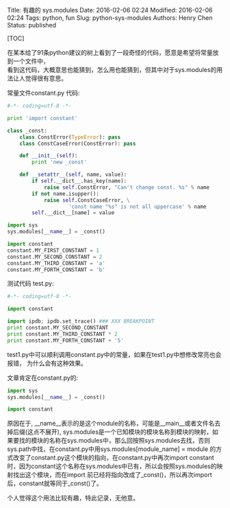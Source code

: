 Title: 有趣的 sys.modules
Date: 2016-02-06 02:24
Modified: 2016-02-06 02:24
Tags: python, fun
Slug: python-sys-modules
Authors: Henry Chen
Status: published

[TOC]

在某本给了91条python建议的树上看到了一段奇怪的代码，愿意是希望将常量放到一个文件中，  
看到这代码，大概意思也能猜到，怎么用也能猜到，但其中对于sys.modules的用法让人觉得很有意思。

常量文件constant.py 代码:  
```python
#-*- coding=utf-8 -*-

print 'import constant'

class _const:
    class ConstError(TypeError): pass
    class ConstCaseError(ConstError): pass

    def __init__(self):
        print 'new _const'

    def __setattr__(self, name, value):
        if self.__dict__.has_key(name):
            raise self.ConstError, "Can't change const. %s" % name
        if not name.isupper():
            raise self.ConstCaseError, \
                    'const name "%s" is not all uppercase' % name
        self.__dict__[name] = value

import sys
sys.modules[__name__] = _const()

import constant
constant.MY_FIRST_CONSTANT = 1
constant.MY_SECOND_CONSTANT = 2
constant.MY_THIRD_CONSTANT = 'a'
constant.MY_FORTH_CONSTANT = 'b'
```
             
测试代码 test.py:  
```python
#-*- coding=utf-8 -*-

import constant

import ipdb; ipdb.set_trace() ### XXX BREAKPOINT
print constant.MY_SECOND_CONSTANT
print constant.MY_THIRD_CONSTANT * 2
print constant.MY_FORTH_CONSTANT + '5'
```

test1.py中可以顺利调用constant.py中的常量，如果在test1.py中想修改常亮也会报错，
为什么会有这种效果。

文章肯定在constant.py的:  
```python
import sys
sys.modules[__name__] = _const()

import constant
```  

原因在于, __name__表示的是这个module的名称，可能是__main__或者文件名去掉后缀(这点不展开), sys.modules是一个已知模块的模块名称到模块的映射，如果要找的模块的名称在sys.modules中，那么回按照sys.modules去找，否则sys.path中找，在constant.py中用sys.modules[module_name] = module 的方式改变了constant.py这个模块的指向，在constant.py中再次import constant时，因为constant这个名称在sys.modules中已有，所以会按照sys.modules的映射找出这个模块，而在import 前已经将指向改成了_const()，所以再次import 后，constant就等同于_const()了。

个人觉得这个用法比较有趣，特此记录，无他意。

